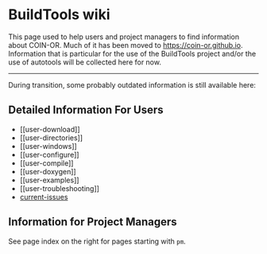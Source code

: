 # BuildTools wiki

This page used to help users and project managers to find information about COIN-OR.
Much of it has been moved to https://coin-or.github.io.
Information that is particular for the use of the BuildTools project and/or
the use of autotools will be collected here for now.

---

During transition, some probably outdated information is still available here:

## Detailed Information For Users

* [[user-download]]
* [[user-directories]]
* [[user-windows]]
* [[user-configure]]
* [[user-compile]]
* [[user-doxygen]]
* [[user-examples]]
* [[user-troubleshooting]]
* [current-issues](./current-issues)

## Information for Project Managers

See page index on the right for pages starting with `pm`.
